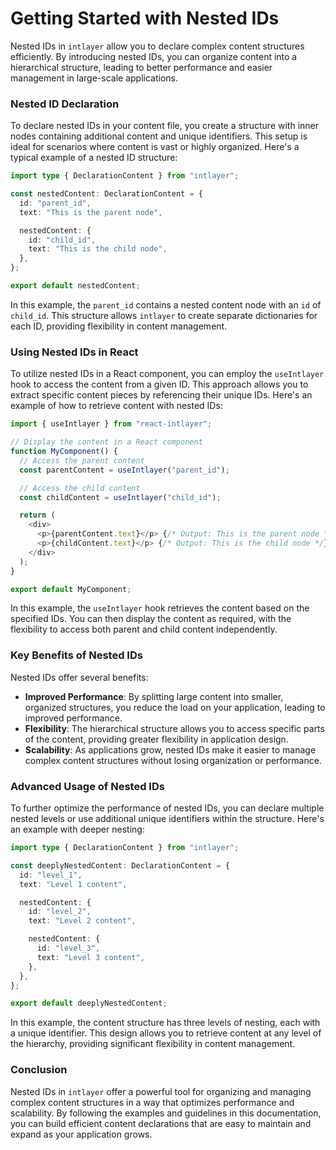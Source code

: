 # Getting Started with Nested IDs

Nested IDs in `intlayer` allow you to declare complex content structures efficiently. By introducing nested IDs, you can organize content into a hierarchical structure, leading to better performance and easier management in large-scale applications.

### Nested ID Declaration

To declare nested IDs in your content file, you create a structure with inner nodes containing additional content and unique identifiers. This setup is ideal for scenarios where content is vast or highly organized. Here's a typical example of a nested ID structure:

```typescript
import type { DeclarationContent } from "intlayer";

const nestedContent: DeclarationContent = {
  id: "parent_id",
  text: "This is the parent node",

  nestedContent: {
    id: "child_id",
    text: "This is the child node",
  },
};

export default nestedContent;
```

In this example, the `parent_id` contains a nested content node with an `id` of `child_id`. This structure allows `intlayer` to create separate dictionaries for each ID, providing flexibility in content management.

### Using Nested IDs in React

To utilize nested IDs in a React component, you can employ the `useIntlayer` hook to access the content from a given ID. This approach allows you to extract specific content pieces by referencing their unique IDs. Here's an example of how to retrieve content with nested IDs:

```javascript
import { useIntlayer } from "react-intlayer";

// Display the content in a React component
function MyComponent() {
  // Access the parent content
  const parentContent = useIntlayer("parent_id");

  // Access the child content
  const childContent = useIntlayer("child_id");

  return (
    <div>
      <p>{parentContent.text}</p> {/* Output: This is the parent node */}
      <p>{childContent.text}</p> {/* Output: This is the child node */}
    </div>
  );
}

export default MyComponent;
```

In this example, the `useIntlayer` hook retrieves the content based on the specified IDs. You can then display the content as required, with the flexibility to access both parent and child content independently.

### Key Benefits of Nested IDs

Nested IDs offer several benefits:

- **Improved Performance**: By splitting large content into smaller, organized structures, you reduce the load on your application, leading to improved performance.
- **Flexibility**: The hierarchical structure allows you to access specific parts of the content, providing greater flexibility in application design.
- **Scalability**: As applications grow, nested IDs make it easier to manage complex content structures without losing organization or performance.

### Advanced Usage of Nested IDs

To further optimize the performance of nested IDs, you can declare multiple nested levels or use additional unique identifiers within the structure. Here's an example with deeper nesting:

```typescript
import type { DeclarationContent } from "intlayer";

const deeplyNestedContent: DeclarationContent = {
  id: "level_1",
  text: "Level 1 content",

  nestedContent: {
    id: "level_2",
    text: "Level 2 content",

    nestedContent: {
      id: "level_3",
      text: "Level 3 content",
    },
  },
};

export default deeplyNestedContent;
```

In this example, the content structure has three levels of nesting, each with a unique identifier. This design allows you to retrieve content at any level of the hierarchy, providing significant flexibility in content management.

### Conclusion

Nested IDs in `intlayer` offer a powerful tool for organizing and managing complex content structures in a way that optimizes performance and scalability. By following the examples and guidelines in this documentation, you can build efficient content declarations that are easy to maintain and expand as your application grows.
